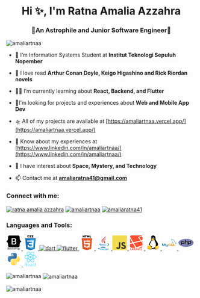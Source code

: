 <h1 align="center">Hi ✨, I'm Ratna Amalia Azzahra</h1>
<h3 align="center">🌙An Astrophile and Junior Software Engineer🌙</h3>

<p align="left"> <img src="https://komarev.com/ghpvc/?username=amaliartnaa&label=Profile%20views&color=0e75b6&style=flat" alt="amaliartnaa" /> </p>

- 🎒 I’m Information Systems Student at **Institut Teknologi Sepuluh Nopember**

- 📖 I love read **Arthur Conan Doyle, Keigo Higashino and Rick Riordan novels**

- 👩‍💻 I’m currently learning about **React, Backend, and Flutter**

- 🤝I'm looking for projects and experiences about **Web and Mobile App Dev**

- 🛸 All of my projects are available at [https://amaliartnaa.vercel.app/](https://amaliartnaa.vercel.app/)

- 📄 Know about my experiences at [https://www.linkedin.com/in/amaliartnaa/](https://www.linkedin.com/in/amaliartnaa/)

- 🔭 I have interest about **Space, Mystery, and Technology**

- 📫 Contact me at **amaliaratna41@gmail.com**

<h3 align="left">Connect with me:</h3>
<p align="left">
<a href="https://linkedin.com/in/ratna amalia azzahra" target="blank"><img align="center" src="https://raw.githubusercontent.com/rahuldkjain/github-profile-readme-generator/master/src/images/icons/Social/linked-in-alt.svg" alt="ratna amalia azzahra" height="30" width="40" /></a>
<a href="https://instagram.com/amaliartnaa" target="blank"><img align="center" src="https://raw.githubusercontent.com/rahuldkjain/github-profile-readme-generator/master/src/images/icons/Social/instagram.svg" alt="amaliartnaa" height="30" width="40" /></a>
<a href="https://www.hackerrank.com/amaliaratna41" target="blank"><img align="center" src="https://raw.githubusercontent.com/rahuldkjain/github-profile-readme-generator/master/src/images/icons/Social/hackerrank.svg" alt="amaliaratna41" height="30" width="40" /></a>
</p>

<h3 align="left">Languages and Tools:</h3>
<p align="left"> <a href="https://getbootstrap.com" target="_blank" rel="noreferrer"> <img src="https://raw.githubusercontent.com/devicons/devicon/master/icons/bootstrap/bootstrap-plain-wordmark.svg" alt="bootstrap" width="40" height="40"/> </a> <a href="https://www.w3schools.com/css/" target="_blank" rel="noreferrer"> <img src="https://raw.githubusercontent.com/devicons/devicon/master/icons/css3/css3-original-wordmark.svg" alt="css3" width="40" height="40"/> </a> <a href="https://dart.dev" target="_blank" rel="noreferrer"> <img src="https://www.vectorlogo.zone/logos/dartlang/dartlang-icon.svg" alt="dart" width="40" height="40"/> </a> <a href="https://flutter.dev" target="_blank" rel="noreferrer"> <img src="https://www.vectorlogo.zone/logos/flutterio/flutterio-icon.svg" alt="flutter" width="40" height="40"/> </a> <a href="https://www.w3.org/html/" target="_blank" rel="noreferrer"> <img src="https://raw.githubusercontent.com/devicons/devicon/master/icons/html5/html5-original-wordmark.svg" alt="html5" width="40" height="40"/> </a> <a href="https://www.java.com" target="_blank" rel="noreferrer"> <img src="https://raw.githubusercontent.com/devicons/devicon/master/icons/java/java-original.svg" alt="java" width="40" height="40"/> </a> <a href="https://developer.mozilla.org/en-US/docs/Web/JavaScript" target="_blank" rel="noreferrer"> <img src="https://raw.githubusercontent.com/devicons/devicon/master/icons/javascript/javascript-original.svg" alt="javascript" width="40" height="40"/> </a> <a href="https://laravel.com/" target="_blank" rel="noreferrer"> <img src="https://raw.githubusercontent.com/devicons/devicon/master/icons/laravel/laravel-plain-wordmark.svg" alt="laravel" width="40" height="40"/> </a> <a href="https://www.linux.org/" target="_blank" rel="noreferrer"> <img src="https://raw.githubusercontent.com/devicons/devicon/master/icons/linux/linux-original.svg" alt="linux" width="40" height="40"/> </a> <a href="https://www.mysql.com/" target="_blank" rel="noreferrer"> <img src="https://raw.githubusercontent.com/devicons/devicon/master/icons/mysql/mysql-original-wordmark.svg" alt="mysql" width="40" height="40"/> </a> <a href="https://www.php.net" target="_blank" rel="noreferrer"> <img src="https://raw.githubusercontent.com/devicons/devicon/master/icons/php/php-original.svg" alt="php" width="40" height="40"/> </a> <a href="https://www.python.org" target="_blank" rel="noreferrer"> <img src="https://raw.githubusercontent.com/devicons/devicon/master/icons/python/python-original.svg" alt="python" width="40" height="40"/> </a> <a href="https://reactjs.org/" target="_blank" rel="noreferrer"> <img src="https://raw.githubusercontent.com/devicons/devicon/master/icons/react/react-original-wordmark.svg" alt="react" width="40" height="40"/> </a> </p>

<p><img align="left" src="https://github-readme-stats.vercel.app/api/top-langs?username=amaliartnaa&show_icons=true&locale=en&layout=compact" alt="amaliartnaa" /></p>

<p>&nbsp;<img align="center" src="https://github-readme-stats.vercel.app/api?username=amaliartnaa&show_icons=true&locale=en" alt="amaliartnaa" /></p>

<p><img align="center" src="https://github-readme-streak-stats.herokuapp.com/?user=amaliartnaa&" alt="amaliartnaa" /></p>
